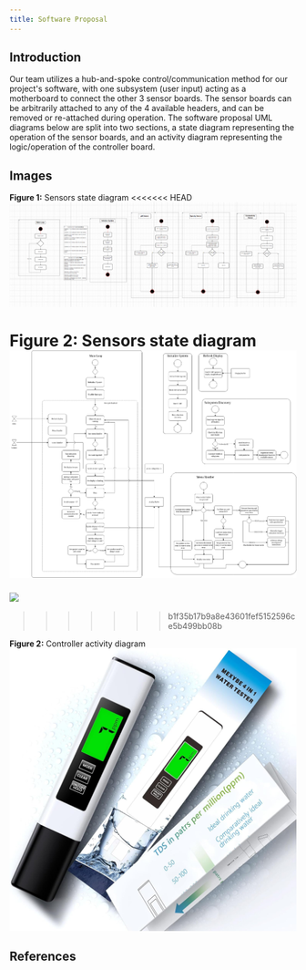 ```yaml
---
title: Software Proposal
---
```


## Introduction
Our team utilizes a hub-and-spoke control/communication method for our project's software, with one subsystem (user input) acting as a motherboard to connect the other 3 sensor boards. The sensor boards can be arbitrarily attached to any of the 4 available headers, and can be removed or re-attached during operation.
The software proposal UML diagrams below are split into two sections, a state diagram representing the operation of the sensor boards, and an activity diagram representing the logic/operation of the controller board.

## Images

**Figure 1:** Sensors state diagram
<<<<<<< HEAD
![](image.png)

**Figure 2:** Sensors state diagram
![](EGR304_210_Controller.png)
=======
![](docs\Team210_Software_Proposal.png)
>>>>>>> b1f35b17b9a8e43601fef5152596ce5b499bb08b

**Figure 2:** Controller activity diagram
![](docs\image\waterTester1.jpg)

## References


